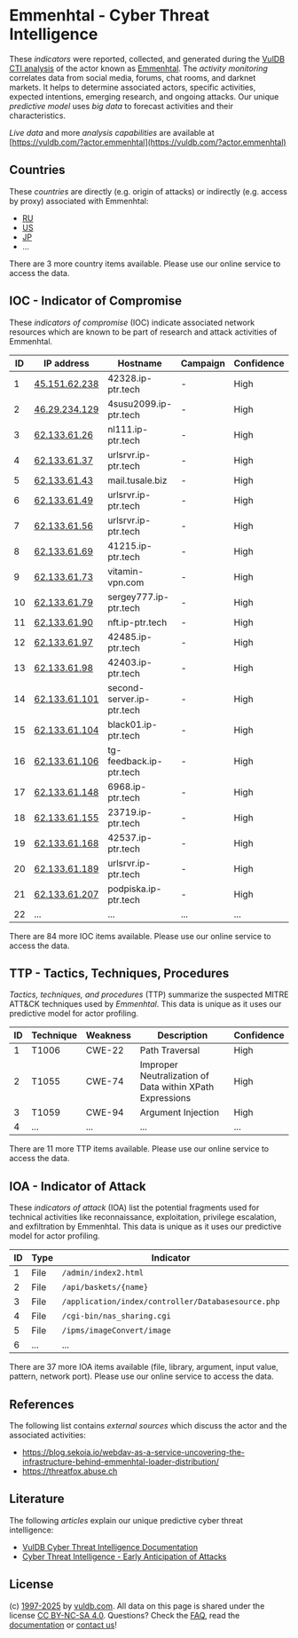 # Emmenhtal - Cyber Threat Intelligence

These _indicators_ were reported, collected, and generated during the [VulDB CTI analysis](https://vuldb.com/?kb.cti) of the actor known as [Emmenhtal](https://vuldb.com/?actor.emmenhtal). The _activity monitoring_ correlates data from social media, forums, chat rooms, and darknet markets. It helps to determine associated actors, specific activities, expected intentions, emerging research, and ongoing attacks. Our unique _predictive model_ uses _big data_ to forecast activities and their characteristics.

_Live data_ and more _analysis capabilities_ are available at [https://vuldb.com/?actor.emmenhtal](https://vuldb.com/?actor.emmenhtal)

## Countries

These _countries_ are directly (e.g. origin of attacks) or indirectly (e.g. access by proxy) associated with Emmenhtal:

* [RU](https://vuldb.com/?country.ru)
* [US](https://vuldb.com/?country.us)
* [JP](https://vuldb.com/?country.jp)
* ...

There are 3 more country items available. Please use our online service to access the data.

## IOC - Indicator of Compromise

These _indicators of compromise_ (IOC) indicate associated network resources which are known to be part of research and attack activities of Emmenhtal.

ID | IP address | Hostname | Campaign | Confidence
-- | ---------- | -------- | -------- | ----------
1 | [45.151.62.238](https://vuldb.com/?ip.45.151.62.238) | 42328.ip-ptr.tech | - | High
2 | [46.29.234.129](https://vuldb.com/?ip.46.29.234.129) | 4susu2099.ip-ptr.tech | - | High
3 | [62.133.61.26](https://vuldb.com/?ip.62.133.61.26) | nl111.ip-ptr.tech | - | High
4 | [62.133.61.37](https://vuldb.com/?ip.62.133.61.37) | urlsrvr.ip-ptr.tech | - | High
5 | [62.133.61.43](https://vuldb.com/?ip.62.133.61.43) | mail.tusale.biz | - | High
6 | [62.133.61.49](https://vuldb.com/?ip.62.133.61.49) | urlsrvr.ip-ptr.tech | - | High
7 | [62.133.61.56](https://vuldb.com/?ip.62.133.61.56) | urlsrvr.ip-ptr.tech | - | High
8 | [62.133.61.69](https://vuldb.com/?ip.62.133.61.69) | 41215.ip-ptr.tech | - | High
9 | [62.133.61.73](https://vuldb.com/?ip.62.133.61.73) | vitamin-vpn.com | - | High
10 | [62.133.61.79](https://vuldb.com/?ip.62.133.61.79) | sergey777.ip-ptr.tech | - | High
11 | [62.133.61.90](https://vuldb.com/?ip.62.133.61.90) | nft.ip-ptr.tech | - | High
12 | [62.133.61.97](https://vuldb.com/?ip.62.133.61.97) | 42485.ip-ptr.tech | - | High
13 | [62.133.61.98](https://vuldb.com/?ip.62.133.61.98) | 42403.ip-ptr.tech | - | High
14 | [62.133.61.101](https://vuldb.com/?ip.62.133.61.101) | second-server.ip-ptr.tech | - | High
15 | [62.133.61.104](https://vuldb.com/?ip.62.133.61.104) | black01.ip-ptr.tech | - | High
16 | [62.133.61.106](https://vuldb.com/?ip.62.133.61.106) | tg-feedback.ip-ptr.tech | - | High
17 | [62.133.61.148](https://vuldb.com/?ip.62.133.61.148) | 6968.ip-ptr.tech | - | High
18 | [62.133.61.155](https://vuldb.com/?ip.62.133.61.155) | 23719.ip-ptr.tech | - | High
19 | [62.133.61.168](https://vuldb.com/?ip.62.133.61.168) | 42537.ip-ptr.tech | - | High
20 | [62.133.61.189](https://vuldb.com/?ip.62.133.61.189) | urlsrvr.ip-ptr.tech | - | High
21 | [62.133.61.207](https://vuldb.com/?ip.62.133.61.207) | podpiska.ip-ptr.tech | - | High
22 | ... | ... | ... | ...

There are 84 more IOC items available. Please use our online service to access the data.

## TTP - Tactics, Techniques, Procedures

_Tactics, techniques, and procedures_ (TTP) summarize the suspected MITRE ATT&CK techniques used by _Emmenhtal_. This data is unique as it uses our predictive model for actor profiling.

ID | Technique | Weakness | Description | Confidence
-- | --------- | -------- | ----------- | ----------
1 | T1006 | CWE-22 | Path Traversal | High
2 | T1055 | CWE-74 | Improper Neutralization of Data within XPath Expressions | High
3 | T1059 | CWE-94 | Argument Injection | High
4 | ... | ... | ... | ...

There are 11 more TTP items available. Please use our online service to access the data.

## IOA - Indicator of Attack

These _indicators of attack_ (IOA) list the potential fragments used for technical activities like reconnaissance, exploitation, privilege escalation, and exfiltration by Emmenhtal. This data is unique as it uses our predictive model for actor profiling.

ID | Type | Indicator | Confidence
-- | ---- | --------- | ----------
1 | File | `/admin/index2.html` | High
2 | File | `/api/baskets/{name}` | High
3 | File | `/application/index/controller/Databasesource.php` | High
4 | File | `/cgi-bin/nas_sharing.cgi` | High
5 | File | `/ipms/imageConvert/image` | High
6 | ... | ... | ...

There are 37 more IOA items available (file, library, argument, input value, pattern, network port). Please use our online service to access the data.

## References

The following list contains _external sources_ which discuss the actor and the associated activities:

* https://blog.sekoia.io/webdav-as-a-service-uncovering-the-infrastructure-behind-emmenhtal-loader-distribution/
* https://threatfox.abuse.ch

## Literature

The following _articles_ explain our unique predictive cyber threat intelligence:

* [VulDB Cyber Threat Intelligence Documentation](https://vuldb.com/?kb.cti)
* [Cyber Threat Intelligence - Early Anticipation of Attacks](https://www.scip.ch/en/?labs.20201022)

## License

(c) [1997-2025](https://vuldb.com/?kb.changelog) by [vuldb.com](https://vuldb.com/?kb.about). All data on this page is shared under the license [CC BY-NC-SA 4.0](https://creativecommons.org/licenses/by-nc-sa/4.0/). Questions? Check the [FAQ](https://vuldb.com/?kb.faq), read the [documentation](https://vuldb.com/?kb) or [contact us](https://vuldb.com/?contact)!
